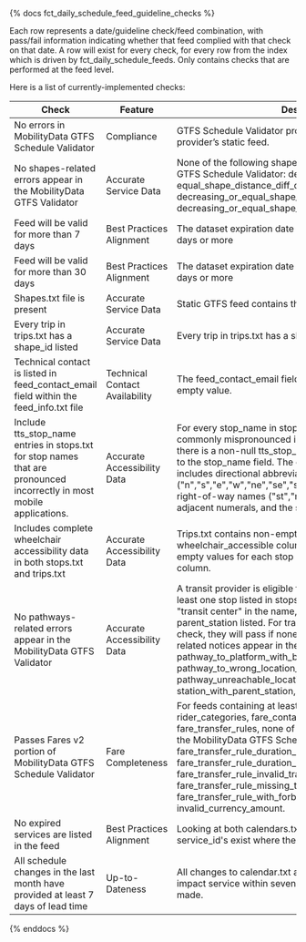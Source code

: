 {% docs fct_daily_schedule_feed_guideline_checks %}

Each row represents a date/guideline check/feed combination, with pass/fail
information indicating whether that feed complied with that check on that date.
A row will exist for every check, for every row from the index which is driven
by fct_daily_schedule_feeds. Only contains checks that are performed at the feed
level.

Here is a list of currently-implemented checks:

| Check | Feature | Description |
| ------------------------------------ |---------|------------ |
| No errors in MobilityData GTFS Schedule Validator | Compliance |GTFS Schedule Validator produced no errors for the transit provider’s static feed. |
|No shapes-related errors appear in the MobilityData GTFS Validator | Accurate Service Data | None of the following shapes-related errors appear in the GTFS Schedule Validator: decreasing_shape_distance, equal_shape_distance_diff_coordinates, decreasing_or_equal_shape_distance, decreasing_or_equal_shape_distance |
| Feed will be valid for more than 7 days | Best Practices Alignment | The dataset expiration date defined in feed_info.txt is in 8 days or more |
| Feed will be valid for more than 30 days | Best Practices Alignment | The dataset expiration date defined in feed_info.txt is in 31 days or more |
|Shapes.txt file is present | Accurate Service Data | Static GTFS feed contains the file shapes.txt.|
| Every trip in trips.txt has a shape_id listed | Accurate Service Data | Every trip in trips.txt has a shape_id listed.|
|Technical contact is listed in feed_contact_email field within the feed_info.txt file | Technical Contact Availability | The feed_contact_email field in feed_info.txt contains a non-empty value.|
| Include tts_stop_name entries in stops.txt for stop names that are pronounced incorrectly in most mobile applications. | Accurate Accessibility Data | For every stop_name in stops.txt containing text that is commonly mispronounced in trip planning applications, there is a non-null tts_stop_name field which is not identical to the stop_name field. The commonly mispronounced text includes directional abbreviations ("n","s","e","w","ne","se","sw","nw","nb","sb","eb","wb"), right-of-way names ("st","rd","blvd","hwy"), two or more adjacent numerals, and the symbols "/", "(" and ")".|
|Includes complete wheelchair accessibility data in both stops.txt and trips.txt | Accurate Accessibility Data | Trips.txt contains non-empty values for each trip in the wheelchair_accessible column, and stops.txt contains non-empty values for each stop in the wheelchair_boarding column.|
| No pathways-related errors appear in the MobilityData GTFS Validator | Accurate Accessibility Data| A transit provider is eligible for this check if they have at least one stop listed in stops.txt that: 1) Has "station" or "transit center" in the name, 2) Serves rail, or 3) Has a parent_station listed. For transit providers eligible for this check, they will pass if none of the following pathways-related notices appear in the GTFS Schedule Validator: pathway_to_platform_with_boarding_areas, pathway_to_wrong_location_type, pathway_unreachable_location, missing_level_id, station_with_parent_station, wrong_parent_location_type. |
|Passes Fares v2 portion of MobilityData GTFS Schedule Validator | Fare Completeness | For feeds containing at least one of the files: fare_leg_rules, rider_categories, fare_containers, fare_products, fare_transfer_rules, none of the following errors appear in the MobilityData GTFS Schedule Validator: fare_transfer_rule_duration_limit_type_without_duration_limit, fare_transfer_rule_duration_limit_without_type, fare_transfer_rule_invalid_transfer_count, fare_transfer_rule_missing_transfer_count, fare_transfer_rule_with_forbidden_transfer_count, invalid_currency_amount. |
| No expired services are listed in the feed | Best Practices Alignment | Looking at both calendars.txt and calendar_dates.txt, no service_id's exist where the last in-effect date is in the past. |
| All schedule changes in the last month have provided at least 7 days of lead time | Up-to-Dateness | All changes to calendar.txt and calendar_dates.txt did not impact service within seven days of when the update was made. |
{% enddocs %}
